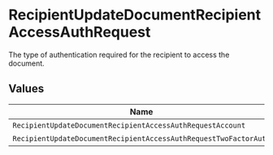 # RecipientUpdateDocumentRecipientAccessAuthRequest

The type of authentication required for the recipient to access the document.


## Values

| Name                                                             | Value                                                            |
| ---------------------------------------------------------------- | ---------------------------------------------------------------- |
| `RecipientUpdateDocumentRecipientAccessAuthRequestAccount`       | ACCOUNT                                                          |
| `RecipientUpdateDocumentRecipientAccessAuthRequestTwoFactorAuth` | TWO_FACTOR_AUTH                                                  |